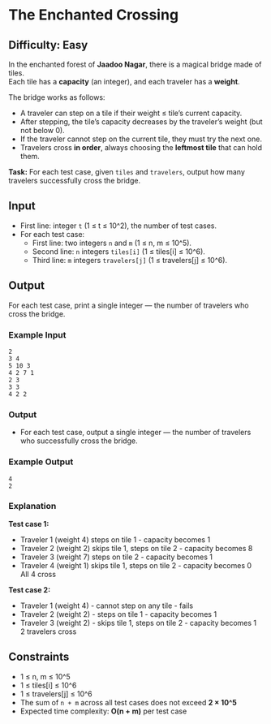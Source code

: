 # The Enchanted Crossing  

## Difficulty: Easy  

In the enchanted forest of **Jaadoo Nagar**, there is a magical bridge made of tiles.  
Each tile has a **capacity** (an integer), and each traveler has a **weight**.  

The bridge works as follows:  
- A traveler can step on a tile if their weight ≤ tile’s current capacity.  
- After stepping, the tile’s capacity decreases by the traveler’s weight (but not below 0).  
- If the traveler cannot step on the current tile, they must try the next one.  
- Travelers cross **in order**, always choosing the **leftmost tile** that can hold them.  

**Task:** For each test case, given `tiles` and `travelers`, output how many travelers successfully cross the bridge.  

## Input  
- First line: integer `t` (1 ≤ t ≤ 10^2), the number of test cases.  
- For each test case:  
  - First line: two integers `n` and `m` (1 ≤ n, m ≤ 10^5).  
  - Second line: `n` integers `tiles[i]` (1 ≤ tiles[i] ≤ 10^6).  
  - Third line: `m` integers `travelers[j]` (1 ≤ travelers[j] ≤ 10^6).  


## Output  
For each test case, print a single integer — the number of travelers who cross the bridge.  

### Example Input
```
2
3 4
5 10 3
4 2 7 1
2 3
3 3
4 2 2
```

### Output
- For each test case, output a single integer — the number of travelers who successfully cross the bridge.

### Example Output
```
4
2
```

### Explanation
**Test case 1:**  
- Traveler 1 (weight 4) steps on tile 1 - capacity becomes 1  
- Traveler 2 (weight 2) skips tile 1, steps on tile 2 - capacity becomes 8  
- Traveler 3 (weight 7) steps on tile 2 - capacity becomes 1  
- Traveler 4 (weight 1) skips tile 1, steps on tile 2 - capacity becomes 0  
  All 4 cross  

**Test case 2:**  
- Traveler 1 (weight 4) - cannot step on any tile - fails  
- Traveler 2 (weight 2) - steps on tile 1 - capacity becomes 1  
- Traveler 3 (weight 2) - skips tile 1, steps on tile 2 - capacity becomes 1  
  2 travelers cross
 
## Constraints
- 1 ≤ n, m ≤ 10^5  
- 1 ≤ tiles[i] ≤ 10^6  
- 1 ≤ travelers[j] ≤ 10^6  
- The sum of `n + m` across all test cases does not exceed **2 × 10^5**  
- Expected time complexity: **O(n + m)** per test case  
